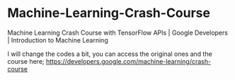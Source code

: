 # Machine-Learning-Crash-Course
Machine Learning Crash Course with TensorFlow APIs | Google Developers | Introduction to Machine Learning

I will change the codes a bit, you can access the original ones and the course here;
https://developers.google.com/machine-learning/crash-course

